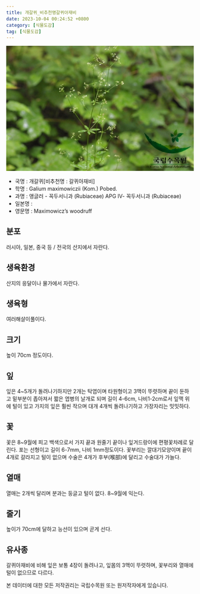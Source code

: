 ```yaml
---
title: 개갈퀴_비추천명갈퀴아재비
date: 2023-10-04 00:24:52 +0800
category: [식물도감]
tag: [식물도감]
---
```




![개갈퀴[비추천명 : 갈퀴아재비]](/assets/img/fileUpload/plants/basic/Rubiaceae/Asperula/22918/1_th2.JPG)
- 국명 : 개갈퀴[비추천명 : 갈퀴아재비]
- 학명 : Galium maximowiczii (Kom.) Pobed.
- 과명 : 앵글러 - 꼭두서니과 (Rubiaceae) APG Ⅳ- 꼭두서니과 (Rubiaceae)
- 일본명 : 
- 영문명 : Maximowicz’s woodruff


## 분포
러시아, 일본, 중국 등 / 전국의 산지에서 자란다.
## 생육환경
산지의 응달이나 물가에서 자란다.
## 생육형
여러해살이풀이다. 
## 크기
높이 70cm 정도이다.
## 잎
잎은 4~5개가 돌려나기하지만 2개는 탁엽이며 타원형이고 3맥이 뚜렷하며 끝이 둔하고 밑부분이 좁아져서 짧은 엽병의 날개로 되며 길이 4-6cm, 나비1-2cm로서 잎맥 위에 털이 있고 가지의 잎은 훨씬 작으며 대개 4개씩 돌려나기하고 가장자리는 밋밋하다.
## 꽃
꽃은 8~9월에 피고 백색으로서 가지 끝과 원줄기 끝이나 잎겨드랑이에 편평꽃차례로 달린다. 포는 선형이고 길이 6-7mm, 나비 1mm정도이다. 꽃부리는 깔대기모양이며 끝이 4개로 갈라지고 털이 없으며 수술은 4개가 후부(喉部)에 달리고 수술대가 가늘다.
## 열매
열매는 2개씩 달리며 분과는 둥글고 털이 없다. 8~9월에 익는다. 
## 줄기
높이가 70cm에 달하고 능선이 있으며 곧게 선다.
## 유사종
갈퀴아재비에 비해 잎은 보통 4장이 돌려나고, 잎몸의 3맥이 뚜렷하며, 꽃부리와 열매에 털이 없으므로 다르다. 






본 데이터에 대한 모든 저작권리는 국립수목원 또는 원저작자에게 있습니다.
